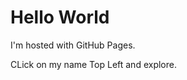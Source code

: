 <!DOCTYPE html>
<html>
<body>
<h1>Hello World</h1>
<p>I'm hosted with GitHub Pages.</p>
  CLick on my name Top Left and explore.
</body>
</html>
